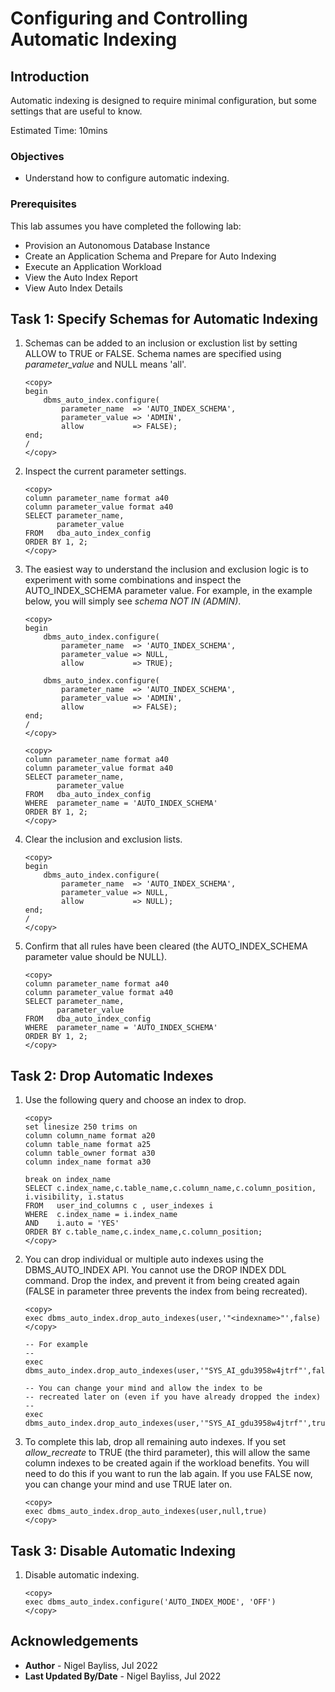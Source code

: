 # Configuring and Controlling Automatic Indexing

## Introduction

Automatic indexing is designed to require minimal configuration, but some settings that are useful to know.

Estimated Time: 10mins

### Objectives
- Understand how to configure automatic indexing.

### Prerequisites
This lab assumes you have completed the following lab:

- Provision an Autonomous Database Instance
- Create an Application Schema and Prepare for Auto Indexing
- Execute an Application Workload
- View the Auto Index Report
- View Auto Index Details

## Task 1: Specify Schemas for Automatic Indexing

1. Schemas can be added to an inclusion or exclustion list by setting ALLOW to TRUE or FALSE. Schema names are specified using _parameter\_value_ and NULL means 'all'.
	
	```
    <copy>
    begin
        dbms_auto_index.configure(
            parameter_name  => 'AUTO_INDEX_SCHEMA', 
            parameter_value => 'ADMIN',
            allow           => FALSE);
    end;
    /
    </copy>
	```

2. Inspect the current parameter settings.

    ```
    <copy>
    column parameter_name format a40
    column parameter_value format a40
    SELECT parameter_name, 
           parameter_value 
    FROM   dba_auto_index_config 
    ORDER BY 1, 2;
    </copy>
    ```

3. The easiest way to understand the inclusion and exclusion logic is to experiment with some combinations and inspect the AUTO\_INDEX\_SCHEMA parameter value. For example, in the example below, you will simply see _schema NOT IN (ADMIN)_.

	```
    <copy>
    begin
        dbms_auto_index.configure(
            parameter_name  => 'AUTO_INDEX_SCHEMA', 
            parameter_value => NULL,
            allow           => TRUE);

        dbms_auto_index.configure(
            parameter_name  => 'AUTO_INDEX_SCHEMA', 
            parameter_value => 'ADMIN',
            allow           => FALSE);
    end;
    /
    </copy>
	```

    ```
    <copy>
    column parameter_name format a40
    column parameter_value format a40
    SELECT parameter_name, 
           parameter_value 
    FROM   dba_auto_index_config 
    WHERE  parameter_name = 'AUTO_INDEX_SCHEMA'
    ORDER BY 1, 2;
    </copy>
    ```

4. Clear the inclusion and exclusion lists.

	```
    <copy>
    begin
        dbms_auto_index.configure(
            parameter_name  => 'AUTO_INDEX_SCHEMA', 
            parameter_value => NULL,
            allow           => NULL);
    end;
    /
    </copy>
	```

5. Confirm that all rules have been cleared (the AUTO_INDEX_SCHEMA parameter value should be NULL).

    ```
    <copy>
    column parameter_name format a40
    column parameter_value format a40
    SELECT parameter_name, 
           parameter_value 
    FROM   dba_auto_index_config 
    WHERE  parameter_name = 'AUTO_INDEX_SCHEMA'
    ORDER BY 1, 2;
    </copy>
    ```

## Task 2: Drop Automatic Indexes

1. Use the following query and choose an index to drop.
	
    ````
    <copy>
    set linesize 250 trims on
    column column_name format a20
    column table_name format a25
    column table_owner format a30
    column index_name format a30

    break on index_name
    SELECT c.index_name,c.table_name,c.column_name,c.column_position, i.visibility, i.status
    FROM   user_ind_columns c , user_indexes i
    WHERE  c.index_name = i.index_name
    AND    i.auto = 'YES'
    ORDER BY c.table_name,c.index_name,c.column_position;
    </copy>
    ````

2.  You can drop individual or multiple auto indexes using the DBMS_AUTO_INDEX API. You cannot use the DROP INDEX DDL command. Drop the index, and prevent it from being created again (FALSE in parameter three prevents the index from being recreated).

	```
	<copy>
	exec dbms_auto_index.drop_auto_indexes(user,'"<indexname>"',false)
	</copy>
	```

	```
    -- For example
    --
	exec dbms_auto_index.drop_auto_indexes(user,'"SYS_AI_gdu3958w4jtrf"',false)

    -- You can change your mind and allow the index to be 
    -- recreated later on (even if you have already dropped the index)
    --
	exec dbms_auto_index.drop_auto_indexes(user,'"SYS_AI_gdu3958w4jtrf"',true)
	```

2. To complete this lab, drop all remaining auto indexes. If you set _allow\_recreate_ to TRUE (the third parameter), this will allow the same column indexes to be created again if the workload benefits. You will need to do this if you want to run the lab again. If you use FALSE now, you can change your mind and use TRUE later on.

	```
	<copy>
	exec dbms_auto_index.drop_auto_indexes(user,null,true)
	</copy>
	```

## Task 3: Disable Automatic Indexing

1. Disable automatic indexing.
	
	```
	<copy>
	exec dbms_auto_index.configure('AUTO_INDEX_MODE', 'OFF')
	</copy>
	```    	

## Acknowledgements
* **Author** - Nigel Bayliss, Jul 2022
* **Last Updated By/Date** - Nigel Bayliss, Jul 2022
